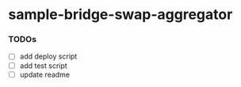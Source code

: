 # sample-bridge-swap-aggregator

### TODOs

- [ ] add deploy script
- [ ] add test script
- [ ] update readme
